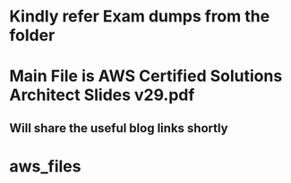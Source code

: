 # Kindly refer Exam dumps from the folder

# Main File is AWS Certified Solutions Architect Slides v29.pdf

## Will share the useful blog links shortly

# aws_files
